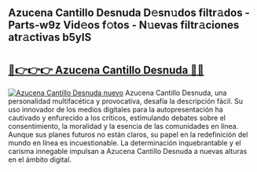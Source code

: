 ## Azucena Cantillo Desnuda D𝚎sn𝚞dos filtr𝚊dos - Parts-w9z Vid𝚎os f𝚘tos - N𝚞evas filtr𝚊ciones atr𝚊ctivas b5yIS

# <h2><a href="http://mb47qu.tromn.icu/?c=Azucena+Cantillo+Desnuda">🔗👉👉👉 Azucena Cantillo Desnuda 🔗🔗</a></h2>

[![Azucena Cantillo Desnuda nuevo](https://i.imgur.com/pEAQMta.gif)](http://mb47qu.tromn.icu/?c=Azucena+Cantillo+Desnuda)
Azucena Cantillo Desnuda, una personalidad multifacética y provocativa, desafía la descripción fácil. Su uso innovador de los medios digitales para la autopresentación ha cautivado y enfurecido a los críticos, estimulando debates sobre el consentimiento, la moralidad y la esencia de las comunidades en línea. Aunque sus planes futuros no están claros, su papel en la redefinición del mundo en línea es incuestionable. La determinación inquebrantable y el carisma innegable impulsan a Azucena Cantillo Desnuda a nuevas alturas en el ámbito digital.
